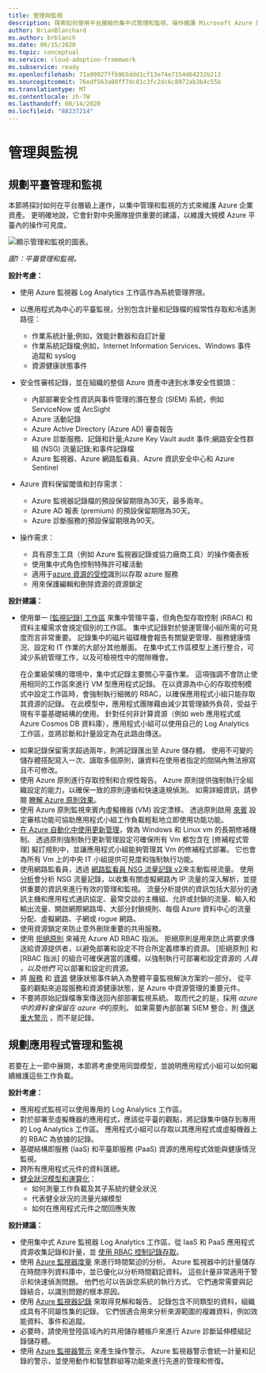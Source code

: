 ```yaml
---
title: 管理與監視
description: 探索如何使用平台層級的集中式管理和監視，操作維護 Microsoft Azure 的企業資產。
author: BrianBlanchard
ms.author: brblanch
ms.date: 06/15/2020
ms.topic: conceptual
ms.service: cloud-adoption-framework
ms.subservice: ready
ms.openlocfilehash: 71a99027ffb965ddd1cf13e74e7154d64232b213
ms.sourcegitcommit: 76edf563a08ff7dc81c3fc2dc6c8972ab3b4c55b
ms.translationtype: MT
ms.contentlocale: zh-TW
ms.lasthandoff: 08/14/2020
ms.locfileid: "88237214"
---
```

# <a name="management-and-monitoring"></a>管理與監視

## <a name="plan-platform-management-and-monitoring"></a>規劃平臺管理和監視

本節將探討如何在平台層級上運作，以集中管理和監視的方式來維護 Azure 企業資產。 更明確地說，它會針對中央團隊提供重要的建議，以維護大規模 Azure 平臺內的操作可見度。

![顯示管理和監視的圖表。](./media/management-and-monitoring.png)

_圖1：平臺管理和監視。_

<!-- cSpell:ignore syslogs SIEM -->

**設計考慮：**

- 使用 Azure 監視器 Log Analytics 工作區作為系統管理界限。
- 以應用程式為中心的平臺監視，分別包含計量和記錄檔的經常性存取和冷遙測路徑：
  - 作業系統計量;例如，效能計數器和自訂計量
  - 作業系統記錄檔;例如，Internet Information Services、Windows 事件追蹤和 syslog
  - 資源健康狀態事件
- 安全性審核記錄，並在組織的整個 Azure 資產中達到水準安全性鏡頭：
  - 內部部署安全性資訊與事件管理的潛在整合 (SIEM) 系統，例如 ServiceNow 或 ArcSight
  - Azure 活動記錄
  - Azure Active Directory (Azure AD) 審查報告
  - Azure 診斷服務、記錄和計量;Azure Key Vault audit 事件;網路安全性群組 (NSG) 流量記錄;和事件記錄檔
  - Azure 監視器、Azure 網路監看員、Azure 資訊安全中心和 Azure Sentinel
- Azure 資料保留閾值和封存需求：
  - Azure 監視器記錄檔的預設保留期限為30天，最多兩年。
  - Azure AD 報表 (premium) 的預設保留期限為30天。
  - Azure 診斷服務的預設保留期限為90天。

- 操作需求：
  - 具有原生工具（例如 Azure 監視器記錄或協力廠商工具）的操作儀表板
  - 使用集中式角色控制特殊許可權活動
  - 適用于[azure 資源的受控](https://docs.microsoft.com/azure/active-directory/managed-identities-azure-resources/overview)識別以存取 azure 服務
  - 用來保護編輯和刪除資源的資源鎖定

**設計建議：**

- 使用單一 [ [監視記錄] 工作區](https://docs.microsoft.com/azure/azure-monitor/platform/design-logs-deployment) 來集中管理平臺，但角色型存取控制 (RBAC) 和資料主權需求會規定個別的工作區。 集中式記錄對於營運管理小組所需的可見度而言非常重要。 記錄集中的磁片磁碟機會報告有關變更管理、服務健康情況、設定和 IT 作業的大部分其他層面。 在集中式工作區模型上進行整合，可減少系統管理工作，以及可檢視性中的間隙機會。

    在企業級架構的環境中，集中式記錄主要關心平臺作業。 這項強調不會防止使用相同的工作區來進行 VM 型應用程式記錄。 在以資源為中心的存取控制模式中設定工作區時，會強制執行細微的 RBAC，以確保應用程式小組只能存取其資源的記錄。 在此模型中，應用程式團隊藉由減少其管理額外負荷，受益于現有平臺基礎結構的使用。 針對任何非計算資源（例如 web 應用程式或 Azure Cosmos DB 資料庫），應用程式小組可以使用自己的 Log Analytics 工作區，並將診斷和計量設定為在此路由傳送。

<!-- docsTest:ignore WORM -->

- 如果記錄保留需求超過兩年，則將記錄匯出至 Azure 儲存體。 使用不可變的儲存體搭配寫入一次、讀取多個原則，讓資料在使用者指定的間隔內無法擦寫且不可修改。
- 使用 Azure 原則進行存取控制和合規性報告。 Azure 原則提供強制執行全組織設定的能力，以確保一致的原則遵循和快速違規偵測。 如需詳細資訊，請參閱 [瞭解 Azure 原則效果](https://docs.microsoft.com/azure/governance/policy/concepts/effects)。
- 使用 Azure 原則監視來賓內虛擬機器 (VM) 設定漂移。 透過原則啟用 [來賓](https://docs.microsoft.com/azure/governance/policy/concepts/guest-configuration) 設定審核功能可協助應用程式小組工作負載輕鬆地立即使用功能功能。
- [在 Azure 自動化中使用更新管理](https://docs.microsoft.com/azure/automation/automation-update-management)，做為 Windows 和 Linux vm 的長期修補機制。 透過原則強制執行更新管理設定可確保所有 Vm 都包含在 [修補程式管理] 擬訂規則中，並讓應用程式小組能夠管理其 Vm 的修補程式部署。 它也會為所有 Vm 上的中央 IT 小組提供可見度和強制執行功能。
- 使用網路監看員，透過 [網路監看員 NSG 流量記錄 v2](https://docs.microsoft.com/azure/network-watcher/network-watcher-nsg-flow-logging-overview)來主動監視流量。 使用[分析](https://docs.microsoft.com/azure/network-watcher/traffic-analytics)會分析 NSG 流量記錄，以收集有關虛擬網路內 IP 流量的深入解析，並提供重要的資訊來進行有效的管理和監視。 流量分析提供的資訊包括大部分的通訊主機和應用程式通訊協定、最常交談的主機組、允許或封鎖的流量、輸入和輸出流量、開啟網際網路埠、大部分封鎖規則、每個 Azure 資料中心的流量分配、虛擬網路、子網或 rogue 網路。
- 使用資源鎖定來防止意外刪除重要的共用服務。
- 使用 [拒絕原則](https://docs.microsoft.com/azure/governance/policy/concepts/effects#deny) 來補充 Azure AD RBAC 指派。 拒絕原則是用來防止將要求傳送給資源提供者，以避免部署和設定不符合所定義標準的資源。 [拒絕原則] 和 [RBAC 指派] 的組合可確保適當的護欄，以強制執行可部署和設定資源的 *人員* *，以及他們* 可以部署和設定的資源。
- 將 [服務](https://docs.microsoft.com/azure/service-health/service-health-overview) 和 [資源](https://docs.microsoft.com/azure/service-health/resource-health-overview) 健康狀態事件納入為整體平臺監視解決方案的一部分。 從平臺的觀點來追蹤服務和資源健康狀態，是 Azure 中資源管理的重要元件。
- 不要將原始記錄檔專案傳送回內部部署監視系統。 取而代之的是，採用 *azure 中的資料會保留在 azure 中*的原則。 如果需要內部部署 SIEM 整合，則 [傳送重大警示](https://docs.microsoft.com/azure/security-center/continuous-export) ，而不是記錄。

## <a name="plan-for-app-management-and-monitoring"></a>規劃應用程式管理和監視

若要在上一節中展開，本節將考慮使用同盟模型，並說明應用程式小組可以如何繼續維護這些工作負載。

**設計考慮：**

- 應用程式監視可以使用專用的 Log Analytics 工作區。
- 對於部署至虛擬機器的應用程式，應該從平臺的觀點，將記錄集中儲存到專用的 Log Analytics 工作區。 應用程式小組可以存取以其應用程式或虛擬機器上的 RBAC 為依據的記錄。
- 基礎結構即服務 (IaaS) 和平臺即服務 (PaaS) 資源的應用程式效能與健康情況監視。
- 跨所有應用程式元件的資料匯總。
- [健全狀況模型和運算化](https://docs.microsoft.com/azure/cloud-adoption-framework/manage/monitor/cloud-models-monitor-overview)：
  - 如何測量工作負載及其子系統的健全狀況
  - 代表健全狀況的流量光線模型
  - 如何在應用程式元件之間回應失敗

**設計建議：**

- 使用集中式 Azure 監視器 Log Analytics 工作區，從 IaaS 和 PaaS 應用程式資源收集記錄和計量，並 [使用 RBAC 控制記錄存取](https://docs.microsoft.com/azure/azure-monitor/platform/design-logs-deployment#access-control-overview)。
- 使用 [Azure 監視器度量](https://docs.microsoft.com/azure/azure-monitor/platform/data-platform-metrics) 來進行時間緊迫的分析。 Azure 監視器中的計量儲存在時間序列資料庫中，並已優化以分析時間戳記資料。 這些計量非常適用于警示和快速偵測問題。 他們也可以告訴您系統的執行方式。 它們通常需要與記錄結合，以識別問題的根本原因。
- 使用 [Azure 監視器記錄](https://docs.microsoft.com/azure/azure-monitor/platform/data-platform-logs) 來取得見解和報告。 記錄包含不同類型的資料，組織成具有不同屬性集的記錄。 它們很適合用來分析來源範圍的複雜資料，例如效能資料、事件和追蹤。
- 必要時，請使用登陸區域內的共用儲存體帳戶來進行 Azure 診斷延伸模組記錄儲存體。
- 使用 [Azure 監視器警示](https://docs.microsoft.com/azure/azure-monitor/platform/alerts-overview) 來產生操作警示。 Azure 監視器警示會統一計量和記錄的警示，並使用動作和智慧群組等功能來進行先進的管理和修復。
